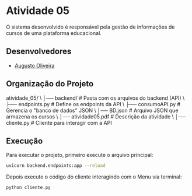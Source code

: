 # Atividade 05

O sistema desenvolvido é responsável pela gestão de informações de cursos de uma plataforma educacional.

## Desenvolvedores

- [Augusto Oliveira](https://github.com/augustces)

## Organização do Projeto

atividade_05/ \\ │── backend/ # Pasta com os arquivos do backend (API) \\ ├── endpoints.py # Define os endpoints da API \\ ├── consumoAPI.py # Gerencia o "banco de dados" JSON \\ │── BD.json # Arquivo JSON que armazena os cursos \\ │── atividade05.pdf # Descrição da atividade \\ │── cliente.py # Cliente para interagir com a API

## Execução

Para executar o projeto, primeiro execute o arquivo principal:

``` sh
uvicorn backend.endpoints:app --reload
```


Depois execute o código do cliente interagindo com o Menu via terminal:

``` sh
python cliente.py
```